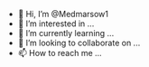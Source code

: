 - 👋 Hi, I’m @Medmarsow1
- 👀 I’m interested in ...
- 🌱 I’m currently learning ...
- 💞️ I’m looking to collaborate on ...
- 📫 How to reach me ...

<!---
Medmarsow/Medmarsow is a ✨ special ✨ repository because its `README.md` (this file) appears on your GitHub profile.
You can click the Preview link to take a look at your changes.
--->
